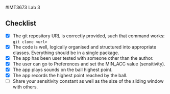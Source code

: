 #IMT3673 Lab 3


## Checklist

* [X] The git repository URL is correctly provided, such that command works: `git clone <url> `
* [X] The code is well, logically organised and structured into appropriate classes. Everything should be in a single package.
* [X] The app has been user tested with someone other than the author.
* [X] The user can go to Preferences and set the MIN_ACC value (sensitivity).
* [X] The app plays sounds on the ball highest point.
* [X] The app records the highest point reached by the ball.
* [ ] Share your sensitivity constant as well as the size of the sliding window with others.